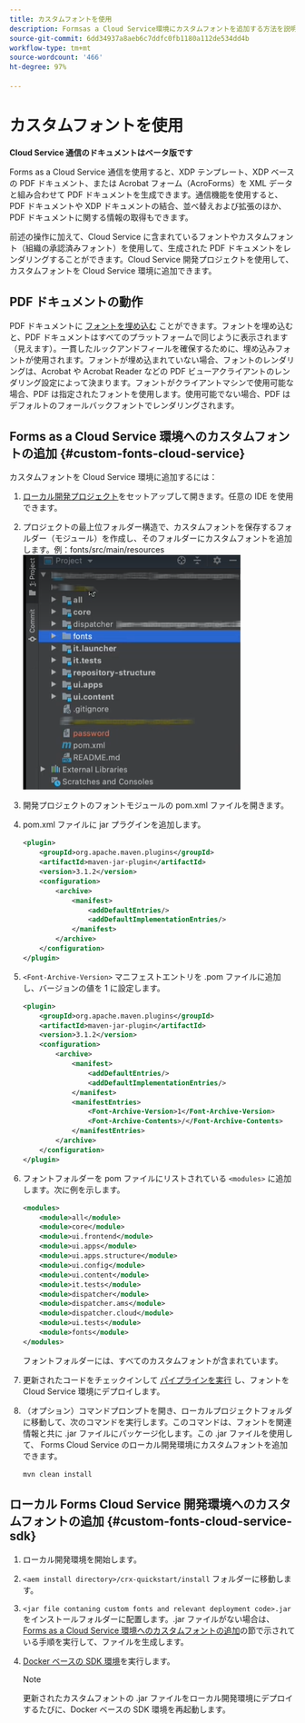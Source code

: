 ```yaml
---
title: カスタムフォントを使用
description: Formsas a Cloud Service環境にカスタムフォントを追加する方法を説明します。
source-git-commit: 6dd34937a8aeb6c7ddfc0fb1180a112de534dd4b
workflow-type: tm+mt
source-wordcount: '466'
ht-degree: 97%

---
```


# カスタムフォントを使用

**Cloud Service 通信のドキュメントはベータ版です**

Forms as a Cloud Service 通信を使用すると、XDP テンプレート、XDP ベースの PDF ドキュメント、または Acrobat フォーム（AcroForms）を XML データと組み合わせて PDF ドキュメントを生成できます。通信機能を使用すると、PDF ドキュメントや XDP ドキュメントの結合、並べ替えおよび拡張のほか、PDF ドキュメントに関する情報の取得もできます。

前述の操作に加えて、Cloud Service に含まれているフォントやカスタムフォント（組織の承認済みフォント）を使用して、生成された PDF ドキュメントをレンダリングすることができます。Cloud Service 開発プロジェクトを使用して、カスタムフォントを Cloud Service 環境に追加できます。

## PDF ドキュメントの動作

PDF ドキュメントに [フォントを埋め込む](https://adobedocs.github.io/experience-manager-forms-cloud-service-developer-reference/references/output-sync/#tag/PrintedOutputOptions) ことができます。フォントを埋め込むと、PDF ドキュメントはすべてのプラットフォームで同じように表示されます（見えます）。一貫したルックアンドフィールを確保するために、埋め込みフォントが使用されます。フォントが埋め込まれていない場合、フォントのレンダリングは、Acrobat や Acrobat Reader などの PDF ビューアクライアントのレンダリング設定によって決まります。フォントがクライアントマシンで使用可能な場合、PDF は指定されたフォントを使用します。使用可能でない場合、PDF はデフォルトのフォールバックフォントでレンダリングされます。

## Forms as a Cloud Service 環境へのカスタムフォントの追加 {#custom-fonts-cloud-service}

カスタムフォントを Cloud Service 環境に追加するには：

1. [ローカル開発プロジェクト](setup-local-development-environment.md)をセットアップして開きます。任意の IDE を使用できます。
1. プロジェクトの最上位フォルダー構造で、カスタムフォントを保存するフォルダー（モジュール）を作成し、そのフォルダーにカスタムフォントを追加します。例：fonts/src/main/resources
   ![フォントフォルダー](assets/fonts.png)

1. 開発プロジェクトのフォントモジュールの pom.xml ファイルを開きます。
1. pom.xml ファイルに jar プラグインを追加します。

   ```xml
   <plugin>
       <groupId>org.apache.maven.plugins</groupId>
       <artifactId>maven-jar-plugin</artifactId>
       <version>3.1.2</version>
       <configuration>
           <archive>
               <manifest>
                   <addDefaultEntries/>
                   <addDefaultImplementationEntries/>
               </manifest>
           </archive>
       </configuration>
   </plugin>
   ```

1. `<Font-Archive-Version>` マニフェストエントリを .pom ファイルに追加し、バージョンの値を 1 に設定します。

   ```xml
   <plugin>
       <groupId>org.apache.maven.plugins</groupId>
       <artifactId>maven-jar-plugin</artifactId>
       <version>3.1.2</version>
       <configuration>
           <archive>
               <manifest>
                   <addDefaultEntries/>
                   <addDefaultImplementationEntries/>
               </manifest>
               <manifestEntries>
                   <Font-Archive-Version>1</Font-Archive-Version>
                   <Font-Archive-Contents>/</Font-Archive-Contents>
               </manifestEntries> 
           </archive>
       </configuration>
   </plugin>
   ```

1. フォントフォルダーを pom ファイルにリストされている `<modules>` に追加します。次に例を示します。

   ```xml
   <modules>
       <module>all</module>
       <module>core</module>
       <module>ui.frontend</module>
       <module>ui.apps</module>
       <module>ui.apps.structure</module>
       <module>ui.config</module>
       <module>ui.content</module>
       <module>it.tests</module>
       <module>dispatcher</module>
       <module>dispatcher.ams</module>
       <module>dispatcher.cloud</module>
       <module>ui.tests</module>
       <module>fonts</module>
   </modules>
   ```

   フォントフォルダーには、すべてのカスタムフォントが含まれています。

1. 更新されたコードをチェックインして [パイプラインを実行](/help/implementing/cloud-manager/deploy-code.md) し、フォントを Cloud Service 環境にデプロイします。

1. （オプション）コマンドプロンプトを開き、ローカルプロジェクトフォルダに移動して、次のコマンドを実行します。このコマンドは、フォントを関連情報と共に .jar ファイルにパッケージ化します。この .jar ファイルを使用して、 Forms Cloud Service のローカル開発環境にカスタムフォントを追加できます。

   ```shell
   mvn clean install
   ```

## ローカル Forms Cloud Service 開発環境へのカスタムフォントの追加 {#custom-fonts-cloud-service-sdk}

1. ローカル開発環境を開始します。
1. `<aem install directory>/crx-quickstart/install` フォルダーに移動します。
1. `<jar file contaning custom fonts and relevant deployment code>.jar` をインストールフォルダーに配置します。.jar ファイルがない場合は、[Forms as a Cloud Service 環境へのカスタムフォントの追加](#custom-fonts-cloud-service)の節で示されている手順を実行して、ファイルを生成します。
1. [Docker ベースの SDK 環境](setup-local-development-environment.md#docker-microservices)を実行します。


   >[!NOTE]
   >
   >更新されたカスタムフォントの .jar ファイルをローカル開発環境にデプロイするたびに、Docker ベースの SDK 環境を再起動します。
